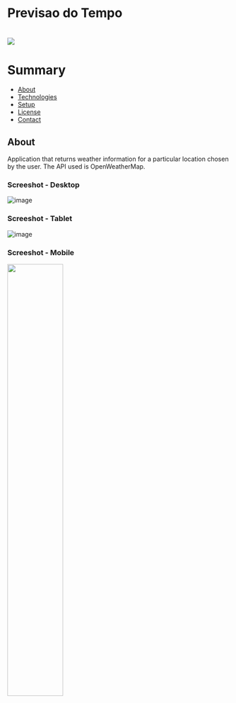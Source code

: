 # Previsao do Tempo

<h1>
    <a href="https://previsao-do-tempo-tau.vercel.app/"><img src="https://github.com/edpadua/Previsao-do-Tempo/blob/main/previsao-do-tempo/public/clima-e-tempo-capture.gif">
    </a>
</h1>
 
# Summary

- [About](#about)
- [Technologies](#technologies)
- [Setup](#setup)
- [License](#license)
- [Contact](#contact)
 
## About

Application that returns weather information for a particular location chosen by the user. The API used is OpenWeatherMap.

### Screeshot - Desktop

![image](https://github.com/edpadua/Previsao-do-Tempo/assets/4975360/25730e97-60a5-4f08-8b3f-0d0225e098f1)


### Screeshot - Tablet

![image](https://github.com/edpadua/Previsao-do-Tempo/assets/4975360/d0160619-6b58-4fbe-bb08-6bf673bbdb9f)


### Screeshot - Mobile

<img src="https://github.com/edpadua/Previsao-do-Tempo/assets/4975360/449fac74-8fa4-46e8-b3c4-3d555207f3d7" style="width: 50%;" >
